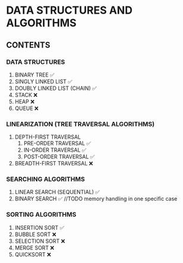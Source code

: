 # DATA STRUCTURES AND ALGORITHMS

## CONTENTS
### DATA STRUCTURES
1. BINARY TREE  ✅
2. SINGLY LINKED LIST  ✅
3. DOUBLY LINKED LIST (CHAIN)  ✅
4. STACK  ❌
5. HEAP  ❌
6. QUEUE  ❌

### LINEARIZATION (TREE TRAVERSAL ALGORITHMS)
1. DEPTH-FIRST TRAVERSAL
   1. PRE-ORDER TRAVERSAL  ✅
   2. IN-ORDER TRAVERSAL  ✅
   3. POST-ORDER TRAVERSAL  ✅
2. BREADTH-FIRST TRAVERSAL  ❌

### SEARCHING ALGORITHMS
1. LINEAR SEARCH (SEQUENTIAL)  ✅
2. BINARY SEARCH  ✅  //TODO memory handling in one specific case

### SORTING ALGORITHMS
1. INSERTION SORT  ✅
2. BUBBLE SORT  ❌
3. SELECTION SORT  ❌
4. MERGE SORT  ❌
5. QUICKSORT  ❌
